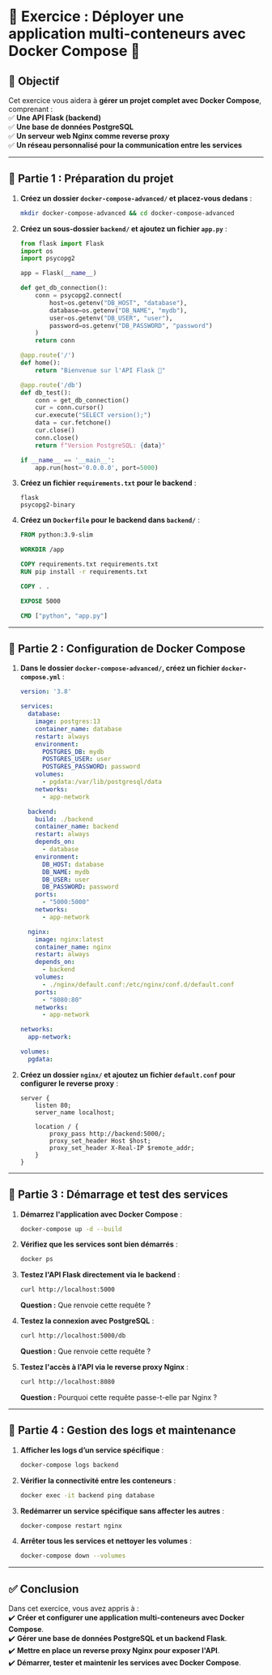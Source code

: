 

# **📝 Exercice : Déployer une application multi-conteneurs avec Docker Compose 🚀**

## **📌 Objectif**
Cet exercice vous aidera à **gérer un projet complet avec Docker Compose**, comprenant :  
✅ **Une API Flask (backend)**  
✅ **Une base de données PostgreSQL**  
✅ **Un serveur web Nginx comme reverse proxy**  
✅ **Un réseau personnalisé pour la communication entre les services**  

---

## **🎯 Partie 1 : Préparation du projet**
1. **Créez un dossier `docker-compose-advanced/` et placez-vous dedans** :
   ```sh
   mkdir docker-compose-advanced && cd docker-compose-advanced
   ```
2. **Créez un sous-dossier `backend/` et ajoutez un fichier `app.py`** :
   ```python
   from flask import Flask
   import os
   import psycopg2

   app = Flask(__name__)

   def get_db_connection():
       conn = psycopg2.connect(
           host=os.getenv("DB_HOST", "database"),
           database=os.getenv("DB_NAME", "mydb"),
           user=os.getenv("DB_USER", "user"),
           password=os.getenv("DB_PASSWORD", "password")
       )
       return conn

   @app.route('/')
   def home():
       return "Bienvenue sur l'API Flask 🚀"

   @app.route('/db')
   def db_test():
       conn = get_db_connection()
       cur = conn.cursor()
       cur.execute("SELECT version();")
       data = cur.fetchone()
       cur.close()
       conn.close()
       return f"Version PostgreSQL: {data}"

   if __name__ == '__main__':
       app.run(host='0.0.0.0', port=5000)
   ```

3. **Créez un fichier `requirements.txt` pour le backend** :
   ```
   flask
   psycopg2-binary
   ```

4. **Créez un `Dockerfile` pour le backend dans `backend/`** :
   ```dockerfile
   FROM python:3.9-slim

   WORKDIR /app

   COPY requirements.txt requirements.txt
   RUN pip install -r requirements.txt

   COPY . .

   EXPOSE 5000

   CMD ["python", "app.py"]
   ```

---

## **🎯 Partie 2 : Configuration de Docker Compose**
1. **Dans le dossier `docker-compose-advanced/`, créez un fichier `docker-compose.yml`** :
   ```yaml
   version: '3.8'

   services:
     database:
       image: postgres:13
       container_name: database
       restart: always
       environment:
         POSTGRES_DB: mydb
         POSTGRES_USER: user
         POSTGRES_PASSWORD: password
       volumes:
         - pgdata:/var/lib/postgresql/data
       networks:
         - app-network

     backend:
       build: ./backend
       container_name: backend
       restart: always
       depends_on:
         - database
       environment:
         DB_HOST: database
         DB_NAME: mydb
         DB_USER: user
         DB_PASSWORD: password
       ports:
         - "5000:5000"
       networks:
         - app-network

     nginx:
       image: nginx:latest
       container_name: nginx
       restart: always
       depends_on:
         - backend
       volumes:
         - ./nginx/default.conf:/etc/nginx/conf.d/default.conf
       ports:
         - "8080:80"
       networks:
         - app-network

   networks:
     app-network:

   volumes:
     pgdata:
   ```

2. **Créez un dossier `nginx/` et ajoutez un fichier `default.conf` pour configurer le reverse proxy** :
   ```nginx
   server {
       listen 80;
       server_name localhost;

       location / {
           proxy_pass http://backend:5000/;
           proxy_set_header Host $host;
           proxy_set_header X-Real-IP $remote_addr;
       }
   }
   ```

---

## **🎯 Partie 3 : Démarrage et test des services**
1. **Démarrez l'application avec Docker Compose** :
   ```sh
   docker-compose up -d --build
   ```
2. **Vérifiez que les services sont bien démarrés** :
   ```sh
   docker ps
   ```
3. **Testez l'API Flask directement via le backend** :
   ```sh
   curl http://localhost:5000
   ```
   **Question :** Que renvoie cette requête ?

4. **Testez la connexion avec PostgreSQL** :
   ```sh
   curl http://localhost:5000/db
   ```
   **Question :** Que renvoie cette requête ?

5. **Testez l'accès à l'API via le reverse proxy Nginx** :
   ```sh
   curl http://localhost:8080
   ```
   **Question :** Pourquoi cette requête passe-t-elle par Nginx ?

---

## **🎯 Partie 4 : Gestion des logs et maintenance**
1. **Afficher les logs d’un service spécifique** :
   ```sh
   docker-compose logs backend
   ```
2. **Vérifier la connectivité entre les conteneurs** :
   ```sh
   docker exec -it backend ping database
   ```
3. **Redémarrer un service spécifique sans affecter les autres** :
   ```sh
   docker-compose restart nginx
   ```
4. **Arrêter tous les services et nettoyer les volumes** :
   ```sh
   docker-compose down --volumes
   ```

---

## **✅ Conclusion**
Dans cet exercice, vous avez appris à :  
✔️ **Créer et configurer une application multi-conteneurs avec Docker Compose**.  
✔️ **Gérer une base de données PostgreSQL et un backend Flask**.  
✔️ **Mettre en place un reverse proxy Nginx pour exposer l'API**.  
✔️ **Démarrer, tester et maintenir les services avec Docker Compose**.  


